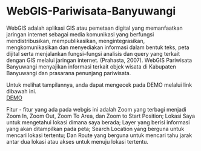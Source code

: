 # WebGIS-Pariwisata-Banyuwangi
WebGIS adalah aplikasi GIS atau pemetaan digital yang memanfaatkan jaringan internet sebagai media komunikasi yang berfungsi mendistribusikan, mempublikasikan, mengintegrasikan, mengkomunikasikan dan menyediakan informasi dalam bentuk teks, peta dijital serta menjalankan fungsi–fungsi analisis dan query yang terkait dengan GIS melalui jaringan internet. (Prahasta, 2007). WebGIS Pariwisata Banyuwangi menyajikan informasi terkait objek wisata di Kabupaten Banyuwangi dan prasarana penunjang pariwisata.
</br>

Untuk melihat tampilannya, anda dapat mengecek pada DEMO melalui link dibawah ini.
</br>
<a href="https://mohammadrizala.github.io/WebGIS-Pariwisata-Banyuwangi/" target="blank">DEMO</a>
</br>

Fitur - fitur yang ada pada webgis ini adalah Zoom yang terbagi menjadi Zoom In, Zoom Out, Zoom To Area, dan Zoom to Start Position; Lokasi Saya untuk mengetahui lokasi dimana saya berada; Layer yang berisi informasi yang akan ditampilkan pada peta; Search Location yang berguna untuk mencari lokasi tertentu; Dan Route yang berguna untuk mencari tahu jarak antar dua lokasi atau akses untuk menuju lokasi tertentu.

